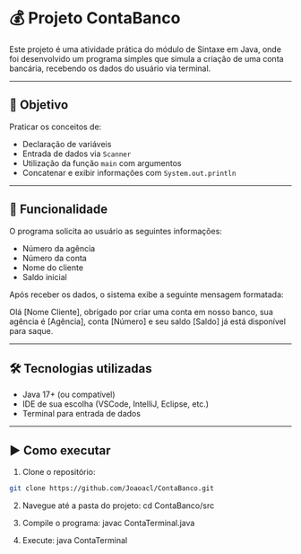 # 💰 Projeto ContaBanco

Este projeto é uma atividade prática do módulo de Sintaxe em Java, onde foi desenvolvido um programa simples que simula a criação de uma conta bancária, recebendo os dados do usuário via terminal.

---

## 🚀 Objetivo

Praticar os conceitos de:

- Declaração de variáveis
- Entrada de dados via `Scanner`
- Utilização da função `main` com argumentos
- Concatenar e exibir informações com `System.out.println`

---

## 📌 Funcionalidade

O programa solicita ao usuário as seguintes informações:

- Número da agência
- Número da conta
- Nome do cliente
- Saldo inicial

Após receber os dados, o sistema exibe a seguinte mensagem formatada:

Olá [Nome Cliente], obrigado por criar uma conta em nosso banco, sua agência é [Agência], conta [Número] e seu saldo [Saldo] já está disponível para saque.

---

## 🛠️ Tecnologias utilizadas

- Java 17+ (ou compatível)
- IDE de sua escolha (VSCode, IntelliJ, Eclipse, etc.)
- Terminal para entrada de dados

---

## ▶️ Como executar

1. Clone o repositório:
```bash
git clone https://github.com/Joaoacl/ContaBanco.git
```
2. Navegue até a pasta do projeto:
cd ContaBanco/src

3. Compile o programa:
javac ContaTerminal.java

4. Execute:
java ContaTerminal